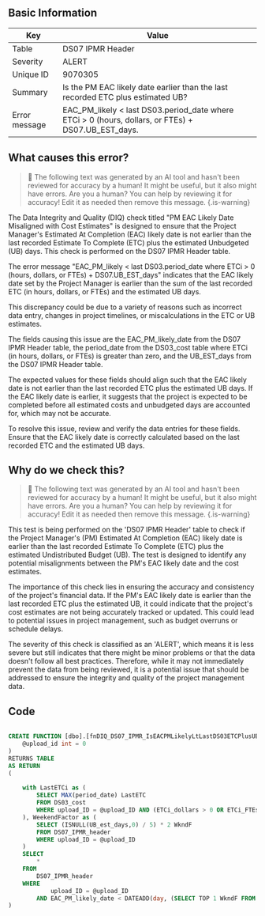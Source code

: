 ## Basic Information
| Key         | Value          |
|-------------|----------------|
| Table       | DS07 IPMR Header |
| Severity    | ALERT |
| Unique ID   | 9070305   |
| Summary     | Is the PM EAC likely date earlier than the last recorded ETC plus estimated UB? |
| Error message | EAC_PM_likely < last DS03.period_date where ETCi > 0 (hours, dollars, or FTEs) + DS07.UB_EST_days. |

## What causes this error?

> :robot: The following text was generated by an AI tool and hasn't been reviewed for accuracy by a human! It might be useful, but it also might have errors. Are you a human? You can help by reviewing it for accuracy! Edit it as needed then remove this message.
{.is-warning}

The Data Integrity and Quality (DIQ) check titled "PM EAC Likely Date Misaligned with Cost Estimates" is designed to ensure that the Project Manager's Estimated At Completion (EAC) likely date is not earlier than the last recorded Estimate To Complete (ETC) plus the estimated Unbudgeted (UB) days. This check is performed on the DS07 IPMR Header table.

The error message "EAC_PM_likely < last DS03.period_date where ETCi > 0 (hours, dollars, or FTEs) + DS07.UB_EST_days" indicates that the EAC likely date set by the Project Manager is earlier than the sum of the last recorded ETC (in hours, dollars, or FTEs) and the estimated UB days. 

This discrepancy could be due to a variety of reasons such as incorrect data entry, changes in project timelines, or miscalculations in the ETC or UB estimates. 

The fields causing this issue are the EAC_PM_likely_date from the DS07 IPMR Header table, the period_date from the DS03_cost table where ETCi (in hours, dollars, or FTEs) is greater than zero, and the UB_EST_days from the DS07 IPMR Header table. 

The expected values for these fields should align such that the EAC likely date is not earlier than the last recorded ETC plus the estimated UB days. If the EAC likely date is earlier, it suggests that the project is expected to be completed before all estimated costs and unbudgeted days are accounted for, which may not be accurate. 

To resolve this issue, review and verify the data entries for these fields. Ensure that the EAC likely date is correctly calculated based on the last recorded ETC and the estimated UB days.
## Why do we check this?

> :robot: The following text was generated by an AI tool and hasn't been reviewed for accuracy by a human! It might be useful, but it also might have errors. Are you a human? You can help by reviewing it for accuracy! Edit it as needed then remove this message.
{.is-warning}

This test is being performed on the 'DS07 IPMR Header' table to check if the Project Manager's (PM) Estimated At Completion (EAC) likely date is earlier than the last recorded Estimate To Complete (ETC) plus the estimated Undistributed Budget (UB). The test is designed to identify any potential misalignments between the PM's EAC likely date and the cost estimates.

The importance of this check lies in ensuring the accuracy and consistency of the project's financial data. If the PM's EAC likely date is earlier than the last recorded ETC plus the estimated UB, it could indicate that the project's cost estimates are not being accurately tracked or updated. This could lead to potential issues in project management, such as budget overruns or schedule delays.

The severity of this check is classified as an 'ALERT', which means it is less severe but still indicates that there might be minor problems or that the data doesn't follow all best practices. Therefore, while it may not immediately prevent the data from being reviewed, it is a potential issue that should be addressed to ensure the integrity and quality of the project management data.
## Code

```sql

CREATE FUNCTION [dbo].[fnDIQ_DS07_IPMR_IsEACPMLikelyLtLastDS03ETCPlusUB] (
	@upload_id int = 0
)
RETURNS TABLE
AS RETURN
(
	
	with LastETCi as (
		SELECT MAX(period_date) LastETC
		FROM DS03_cost 
		WHERE upload_ID = @upload_ID AND (ETCi_dollars > 0 OR ETCi_FTEs > 0 OR ETCi_hours > 0)
	), WeekendFactor as (
		SELECT (ISNULL(UB_est_days,0) / 5) * 2 WkndF
		FROM DS07_IPMR_header 
		WHERE upload_ID = @upload_ID
	)
	SELECT 
		*
	FROM
		DS07_IPMR_header
	WHERE
			upload_ID = @upload_ID
		AND EAC_PM_likely_date < DATEADD(day, (SELECT TOP 1 WkndF FROM WeekendFactor), (SELECT TOP 1 LastETC FROM LastETCi))
)
```

